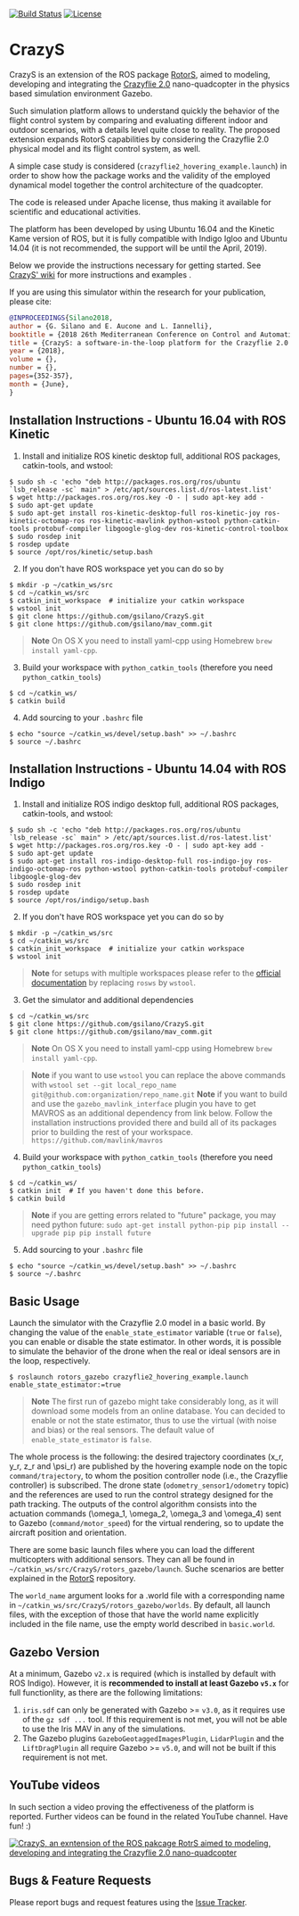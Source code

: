 [![Build Status](https://travis-ci.org/gsilano/CrazyS.svg?branch=master)](https://travis-ci.org/gsilano/CrazyS)
[![License](https://img.shields.io/badge/License-Apache%202.0-blue.svg)](https://opensource.org/licenses/Apache-2.0)

CrazyS
===============

CrazyS is an extension of the ROS package [RotorS](https://github.com/ethz-asl/rotors_simulator), aimed to modeling, developing and integrating the [Crazyflie 2.0](https://www.bitcraze.io/crazyflie-2/) nano-quadcopter in the physics based simulation environment Gazebo.

Such simulation platform allows to understand quickly the behavior of the flight control system by comparing and evaluating different indoor and outdoor scenarios, with a details level quite close to reality. The proposed extension expands RotorS capabilities by considering the Crazyflie 2.0 physical model and its flight control system, as well.

A simple case study is considered (`crazyflie2_hovering_example.launch`) in order to show how the package works and the validity of the employed dynamical model together the control architecture of the quadcopter.

The code is released under Apache license, thus making it available for scientific and educational activities.

The platform has been developed by using Ubuntu 16.04 and the Kinetic Kame version of ROS, but it is fully compatible with Indigo Igloo and Ubuntu 14.04 (it is not recommended, the support will be until the April, 2019).

Below we provide the instructions necessary for getting started. See [CrazyS' wiki](https://github.com/gsilano/CrazyS/wiki) for more instructions and examples .

If you are using this simulator within the research for your publication, please cite:
```bibtex
@INPROCEEDINGS{Silano2018,
author = {G. Silano and E. Aucone and L. Iannelli},
booktitle = {2018 26th Mediterranean Conference on Control and Automation (MED)}, 
title = {CrazyS: a software-in-the-loop platform for the Crazyflie 2.0 nano-quadcopter},
year = {2018}, 
volume = {}, 
number = {}, 
pages={352-357}, 
month = {June},
}
```
Installation Instructions - Ubuntu 16.04 with ROS Kinetic
---------------------------------------------------------
 1. Install and initialize ROS kinetic desktop full, additional ROS packages, catkin-tools, and wstool:

 ```
 $ sudo sh -c 'echo "deb http://packages.ros.org/ros/ubuntu `lsb_release -sc` main" > /etc/apt/sources.list.d/ros-latest.list'
 $ wget http://packages.ros.org/ros.key -O - | sudo apt-key add -
 $ sudo apt-get update
 $ sudo apt-get install ros-kinetic-desktop-full ros-kinetic-joy ros-kinetic-octomap-ros ros-kinetic-mavlink python-wstool python-catkin-tools protobuf-compiler libgoogle-glog-dev ros-kinetic-control-toolbox
 $ sudo rosdep init
 $ rosdep update
 $ source /opt/ros/kinetic/setup.bash
 ```
 2. If you don't have ROS workspace yet you can do so by

 ```
 $ mkdir -p ~/catkin_ws/src
 $ cd ~/catkin_ws/src
 $ catkin_init_workspace  # initialize your catkin workspace
 $ wstool init
 $ git clone https://github.com/gsilano/CrazyS.git
 $ git clone https://github.com/gsilano/mav_comm.git
 ```

  > **Note** On OS X you need to install yaml-cpp using Homebrew `brew install yaml-cpp`.

 3. Build your workspace with `python_catkin_tools` (therefore you need `python_catkin_tools`)

   ```
   $ cd ~/catkin_ws/
   $ catkin build
   ```

 4. Add sourcing to your `.bashrc` file

   ```
   $ echo "source ~/catkin_ws/devel/setup.bash" >> ~/.bashrc
   $ source ~/.bashrc
   ```
Installation Instructions - Ubuntu 14.04 with ROS Indigo
--------------------------------------------------------

 1. Install and initialize ROS indigo desktop full, additional ROS packages, catkin-tools, and wstool:

 ```
 $ sudo sh -c 'echo "deb http://packages.ros.org/ros/ubuntu `lsb_release -sc` main" > /etc/apt/sources.list.d/ros-latest.list'
 $ wget http://packages.ros.org/ros.key -O - | sudo apt-key add -
 $ sudo apt-get update
 $ sudo apt-get install ros-indigo-desktop-full ros-indigo-joy ros-indigo-octomap-ros python-wstool python-catkin-tools protobuf-compiler libgoogle-glog-dev
 $ sudo rosdep init
 $ rosdep update
 $ source /opt/ros/indigo/setup.bash
 ```
 2. If you don't have ROS workspace yet you can do so by

 ```
 $ mkdir -p ~/catkin_ws/src
 $ cd ~/catkin_ws/src
 $ catkin_init_workspace  # initialize your catkin workspace
 $ wstool init
 ```
 > **Note** for setups with multiple workspaces please refer to the [official documentation](http://docs.ros.org/independent/api/rosinstall/html/) by replacing `rosws` by `wstool`.
 3. Get the simulator and additional dependencies

 ```
 $ cd ~/catkin_ws/src
 $ git clone https://github.com/gsilano/CrazyS.git
 $ git clone https://github.com/gsilano/mav_comm.git
 ```
  > **Note** On OS X you need to install yaml-cpp using Homebrew `brew install yaml-cpp`.

  > **Note** if you want to use `wstool` you can replace the above commands with
    ```
    wstool set --git local_repo_name git@github.com:organization/repo_name.git
    ```
  > **Note** if you want to build and use the `gazebo_mavlink_interface` plugin you have to get MAVROS as an additional dependency from link below. Follow the installation instructions provided there and build all of its packages prior to building the rest of your workspace.
    ```
    https://github.com/mavlink/mavros
    ```
 4. Build your workspace with `python_catkin_tools` (therefore you need `python_catkin_tools`)

   ```
   $ cd ~/catkin_ws/
   $ catkin init  # If you haven't done this before.
   $ catkin build
   ```
   > **Note** if you are getting errors related to "future" package, you may need python future:
    ```
    sudo apt-get install python-pip
    pip install --upgrade pip
    pip install future
    ```

 5. Add sourcing to your `.bashrc` file

   ```
   $ echo "source ~/catkin_ws/devel/setup.bash" >> ~/.bashrc
   $ source ~/.bashrc
   ```
Basic Usage
-----------

Launch the simulator with the Crazyflie 2.0 model in a basic world. By changing the value of the `enable_state_estimator` variable (`true` or `false`), you can enable or disable the state estimator. In other words, it is possible to simulate the behavior of the drone when the real or ideal sensors are in the loop, respectively.

```
$ roslaunch rotors_gazebo crazyflie2_hovering_example.launch enable_state_estimator:=true
```

> **Note** The first run of gazebo might take considerably long, as it will download some models from an online database. You can decided to enable or not the state estimator, thus to use the virtual (with noise and bias) or the real sensors. The default value of `enable_state_estimator` is `false`.

The whole process is the following: the desired trajectory coordinates (x_r, y_r, z_r and \psi_r) are published by the hovering example node on the topic `command/trajectory`, to whom the position controller
node (i.e., the Crazyflie controller) is subscribed. The drone state (`odometry_sensor1/odometry` topic) and the references are used to run the control strategy designed for the path tracking. The outputs of the control algorithm consists into the actuation commands (\omega_1, \omega_2, \omega_3 and \omega_4) sent to Gazebo (`command/motor_speed`) for the virtual rendering, so to update the aircraft position and orientation.

There are some basic launch files where you can load the different multicopters with additional sensors. They can all be found in `~/catkin_ws/src/CrazyS/rotors_gazebo/launch`. Suche scenarios are better explained in the [RotorS](https://github.com/ethz-asl/rotors_simulator) repository.

The `world_name` argument looks for a .world file with a corresponding name in `~/catkin_ws/src/CrazyS/rotors_gazebo/worlds`. By default, all launch files, with the exception of those that have the world name explicitly included in the file name, use the empty world described in `basic.world`.

Gazebo Version
--------------

At a minimum, Gazebo `v2.x` is required (which is installed by default with ROS Indigo). However, it is **recommended to install at least Gazebo `v5.x`** for full functionlity, as there are the following limitations:

1. `iris.sdf` can only be generated with Gazebo >= `v3.0`, as it requires use of the `gz sdf ...` tool. If this requirement is not met, you will not be able to use the Iris MAV in any of the simulations.
2. The Gazebo plugins `GazeboGeotaggedImagesPlugin`, `LidarPlugin` and the `LiftDragPlugin` all require Gazebo >= `v5.0`, and will not be built if this requirement is not met.

YouTube videos
--------------

In such section a video proving the effectiveness of the platform is reported. Further videos can be found in the related YouTube channel. Have fun! :)

[![CrazyS, an exntension of the ROS pakcage RotrS aimed to modeling, developing and integrating the Crazyflie 2.0 nano-quadcopter](https://github.com/gsilano/CrazyS/wiki/img/img_YouTube_MED18.png)](https://youtu.be/qsrYCUSQ-S4 "CrazyS, an exntension of the ROS pakcage RotrS aimed to modeling, developing and integrating the Crazyflie 2.0 nano-quadcopter")

Bugs & Feature Requests
--------------

Please report bugs and request features using the [Issue Tracker](https://github.com/gsilano/CrazyS/issues).
